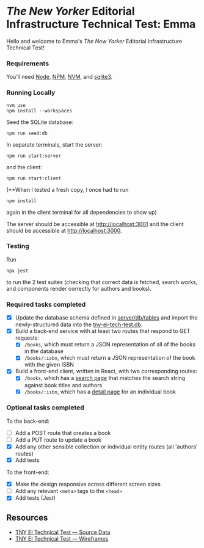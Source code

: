 # _The New Yorker_ Editorial Infrastructure Technical Test: Emma

Hello and welcome to Emma's _The New Yorker_ Editorial Infrastructure Technical Test!

### Requirements

You’ll need [Node](https://nodejs.org/en), [NPM](https://www.npmjs.com/), [NVM](https://github.com/nvm-sh/nvm/tree/master), and [sqlite3](https://www.sqlite.org/cli.html).

### Running Locally

```
nvm use
npm install --workspaces
```

Seed the SQLite database:

```
npm run seed:db
```

In separate terminals, start the server:

```
npm run start:server
```

and the client:

```
npm run start:client
```

(\*\*When I tested a fresh copy, I once had to run

```
npm install
```

again in the client terminal for all dependencies to show up)

The server should be accessible at [http://localhost:3001](http://localhost:3001) and the client should be accessible at [http://localhost:3000](http://localhost:3000).

### Testing

Run

```
npx jest
```

to run the 2 test suites (checking that correct data is fetched, search works, and components render correctly for authors and books).

### Required tasks completed

- [x] Update the database schema defined in [server/db/tables][sql] and import the newly-structured data into the [tny-ei-tech-test.db][db].
- [x] Build a back-end service with at least two routes that respond to GET requests:
  - [x] `/books`, which must return a JSON representation of all of the books in the database
  - [x] `/books/:isbn`, which must return a JSON representation of the book with the given ISBN
- [x] Build a front-end client, written in React, with two corresponding routes:
  - [x] `/books`, which has a [search page][search] that matches the search string against book titles and authors
  - [x] `/books/:isbn`, which has a [detail page][book-detail] for an individual book

### Optional tasks completed

To the back-end:

- [ ] Add a POST route that creates a book
- [ ] Add a PUT route to update a book
- [x] Add any other sensible collection or individual entity routes (all 'authors' routes)
- [x] Add tests

To the front-end:

- [x] Make the design responsive across different screen sizes
- [ ] Add any relevant `<meta>` tags to the `<head>`
- [x] Add tests (Jest)

## Resources

- [TNY EI Technical Test — Source Data][data]
- [TNY EI Technical Test — Wireframes][wireframes]

[data]: https://docs.google.com/spreadsheets/d/1ec2OSWYjXENyRd9JKilCrJfBzwGxHBJh9hP8d8paRRU/edit#gid=158941343 "TNY EI Technical Test — Source Data"
[sql]: server/db/tables/ "SQL Table Definitions"
[db]: server/db/data/tny-ei-tech-test.db "SQLite Database"
[wireframes]: https://www.figma.com/file/iBcDDEeTNOGHMnPCBhNSQi/TNY-EI-Technical-Test-%E2%80%94-Wireframes?type=design&node-id=2%3A723&mode=design&t=ZAgUCyAoE5wJAQWl-1 "Figma Wireframes"
[search]: https://www.figma.com/file/iBcDDEeTNOGHMnPCBhNSQi/TNY-EI-Technical-Test-%E2%80%94-Wireframes?type=design&node-id=7645-1446&mode=design "Figma Wireframes — Search Page"
[book-detail]: https://www.figma.com/file/iBcDDEeTNOGHMnPCBhNSQi/TNY-EI-Technical-Test-%E2%80%94-Wireframes?type=design&node-id=17-121&mode=design "Figma Wireframe — Detail Page"
